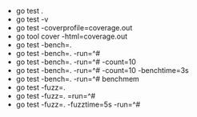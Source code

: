 * go test .
* go test -v
* go test -coverprofile=coverage.out
* go tool cover -html=coverage.out
* go test -bench=.
* go test -bench=. -run=^#
* go test -bench=. -run=^# -count=10
* go test -bench=. -run=^# -count=10 -benchtime=3s
* go test -bench=. -run=^# benchmem
* go test -fuzz=.
* go test -fuzz=. =run=^#
* go test -fuzz=. -fuzztime=5s -run=^#